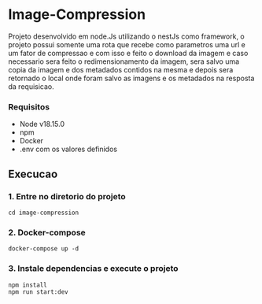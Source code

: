 # Image-Compression

<p>Projeto desenvolvido em node.Js utilizando o nestJs como framework,
o projeto possui somente uma rota que recebe como parametros uma url e um fator de compressao e com isso e feito o download da imagem e caso necessario sera feito o redimensionamento da imagem, sera salvo uma copia da imagem e dos metadados contidos na mesma e depois sera retornado o local onde foram salvo as imagens e os metadados na resposta da requisicao.<p>

### Requisitos

- Node v18.15.0
- npm
- Docker
- .env com os valores definidos

## Execucao

### 1. Entre no diretorio do projeto

~~~
cd image-compression
~~~

### 2. Docker-compose

~~~
docker-compose up -d
~~~

### 3. Instale dependencias e execute o projeto

~~~
npm install
npm run start:dev
~~~
